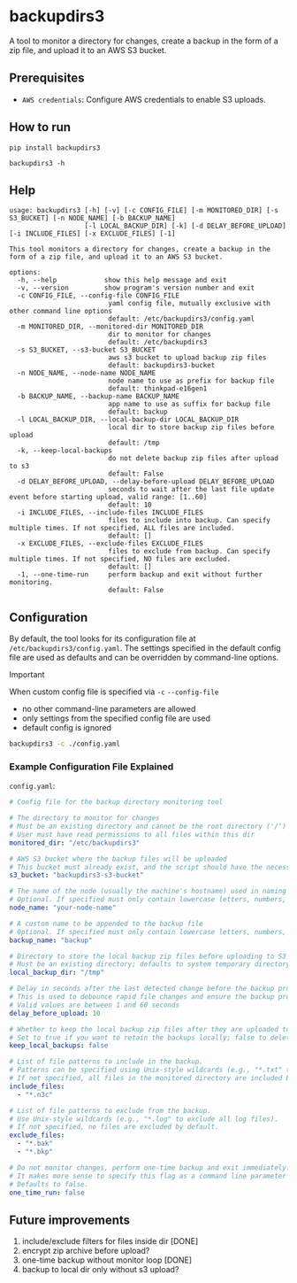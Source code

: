 # backupdirs3

A tool to monitor a directory for changes, create a backup in the form of a zip file, and upload it to an AWS S3 bucket.

## Prerequisites
* `AWS credentials`: Configure AWS credentials to enable S3 uploads.


## How to run
```
pip install backupdirs3

backupdirs3 -h

```

## Help
```
usage: backupdirs3 [-h] [-v] [-c CONFIG_FILE] [-m MONITORED_DIR] [-s S3_BUCKET] [-n NODE_NAME] [-b BACKUP_NAME]
                   [-l LOCAL_BACKUP_DIR] [-k] [-d DELAY_BEFORE_UPLOAD] [-i INCLUDE_FILES] [-x EXCLUDE_FILES] [-1]

This tool monitors a directory for changes, create a backup in the form of a zip file, and upload it to an AWS S3 bucket.

options:
  -h, --help            show this help message and exit
  -v, --version         show program's version number and exit
  -c CONFIG_FILE, --config-file CONFIG_FILE
                         yaml config file, mutually exclusive with other command line options 
                         default: /etc/backupdirs3/config.yaml
  -m MONITORED_DIR, --monitored-dir MONITORED_DIR
                         dir to monitor for changes 
                         default: /etc/backupdirs3
  -s S3_BUCKET, --s3-bucket S3_BUCKET
                         aws s3 bucket to upload backup zip files 
                         default: backupdirs3-bucket
  -n NODE_NAME, --node-name NODE_NAME
                         node name to use as prefix for backup file 
                         default: thinkpad-e16gen1
  -b BACKUP_NAME, --backup-name BACKUP_NAME
                         app name to use as suffix for backup file 
                         default: backup
  -l LOCAL_BACKUP_DIR, --local-backup-dir LOCAL_BACKUP_DIR
                         local dir to store backup zip files before upload 
                         default: /tmp
  -k, --keep-local-backups
                         do not delete backup zip files after upload to s3 
                         default: False
  -d DELAY_BEFORE_UPLOAD, --delay-before-upload DELAY_BEFORE_UPLOAD
                         seconds to wait after the last file update event before starting upload, valid range: [1..60] 
                         default: 10
  -i INCLUDE_FILES, --include-files INCLUDE_FILES
                         files to include into backup. Can specify multiple times. If not specified, ALL files are included. 
                         default: []
  -x EXCLUDE_FILES, --exclude-files EXCLUDE_FILES
                         files to exclude from backup. Can specify multiple times. If not specified, NO files are excluded. 
                         default: []
  -1, --one-time-run     perform backup and exit without further monitoring. 
                         default: False
```

## Configuration
By default, the tool looks for its configuration file at `/etc/backupdirs3/config.yaml`. 
The settings specified in the default config file are used as defaults and can be overridden by command-line options.

> [!IMPORTANT]
>
> When custom config file is specified via `-c` `--config-file`
> * no other command-line parameters are allowed
> * only settings from the specified config file are used
> * default config is ignored

```bash
backupdirs3 -c ./config.yaml
```

### Example Configuration File Explained
`config.yaml`:
```yaml
# Config file for the backup directory monitoring tool

# The directory to monitor for changes
# Must be an existing directory and cannot be the root directory ('/')
# User must have read permissions to all files within this dir
monitored_dir: "/etc/backupdirs3"

# AWS S3 bucket where the backup files will be uploaded
# This bucket must already exist, and the script should have the necessary permissions to upload to it
s3_bucket: "backupdirs3-s3-bucket"

# The name of the node (usually the machine's hostname) used in naming the backup files
# Optional. If specified must only contain lowercase letters, numbers, dots, and hyphens
node_name: "your-node-name"

# A custom name to be appended to the backup file
# Optional. If specified must only contain lowercase letters, numbers, underscores, and hyphens
backup_name: "backup"

# Directory to store the local backup zip files before uploading to S3
# Must be an existing directory; defaults to system temporary directory
local_backup_dir: "/tmp"

# Delay in seconds after the last detected change before the backup process starts
# This is used to debounce rapid file changes and ensure the backup process isn't triggered too often
# Valid values are between 1 and 60 seconds
delay_before_upload: 10

# Whether to keep the local backup zip files after they are uploaded to S3
# Set to true if you want to retain the backups locally; false to delete them after upload
keep_local_backups: false

# List of file patterns to include in the backup.
# Patterns can be specified using Unix-style wildcards (e.g., "*.txt" to include all text files).
# If not specified, all files in the monitored directory are included by default.
include_files:
  - "*.n3c"

# List of file patterns to exclude from the backup.
# Use Unix-style wildcards (e.g., "*.log" to exclude all log files).
# If not specified, no files are excluded by default.
exclude_files:
  - "*.bak"
  - "*.bkp"

# Do not monitor changes, perform one-time backup and exit immediately.
# It makes more sense to specify this flag as a command line parameter rather than in config file.
# Defaults to false.
one_time_run: false
```

## Future improvements

1. include/exclude filters for files inside dir [DONE]
2. encrypt zip archive before upload?
3. one-time backup without monitor loop [DONE]
4. backup to local dir only without s3 upload?
